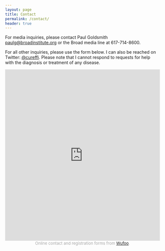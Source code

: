 ```yaml
---
layout: page
title: Contact
permalink: /contact/
header: true
---
```


For media inquiries, please contact Paul Goldsmith <paulg@broadinstitute.org> or the Broad media line at 617-714-8600.

For all other inquiries, please use the form below. I can also be reached on Twitter: [@cureffi](http://twitter.com/cureffi). Please note that I cannot respond to requests for help with the diagnosis or treatment of any disease.

<iframe height="557" allowTransparency="true" frameborder="0" scrolling="no" style="width:100%;border:none"  src="https://cureffi.wufoo.com/embed/z14dhheo1dips8x/"><a href="https://cureffi.wufoo.com/forms/z14dhheo1dips8x/">Fill out my Wufoo form!</a></iframe><div id="wuf-adv" style="font-family:inherit;font-size: small;color:#a7a7a7;text-align:center;display:block;">Online contact and registration forms from <a href="http://www.wufoo.com">Wufoo</a>.</div>

